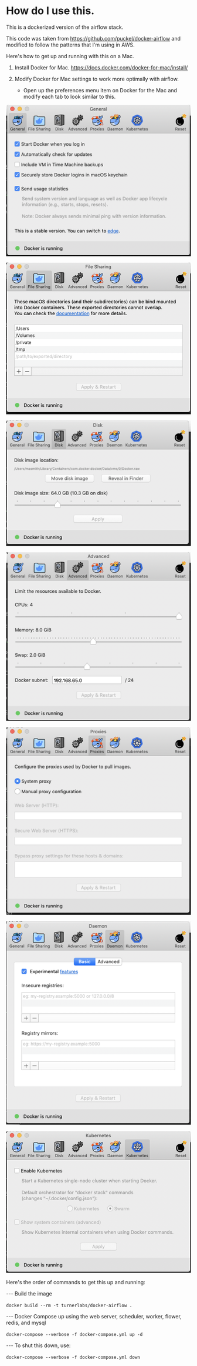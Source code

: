 # How do I use this.

This is a dockerized version of the airflow stack.

This code was taken from <https://github.com/puckel/docker-airflow> and modified to follow the patterns that I'm using in AWS.

Here's how to get up and running with this on a Mac.

1. Install Docker for Mac. https://docs.docker.com/docker-for-mac/install/

2. Modify Docker for Mac settings to work more optimally with airflow.
    * Open up the preferences menu item on Docker for the Mac and modify each tab to look similar to this.

![General](../images/docker1.png?raw=true)

![File Sharing](../images/docker2.png?raw=true)

![Disk](../images/docker3.png?raw=true)

![Advanced](../images/docker4.png?raw=true)

![Proxies](../images/docker5.png?raw=true)

![Daemon](../images/docker6.png?raw=true)

![Kubernetes](../images/docker7.png?raw=true)

Here's the order of commands to get this up and running:

--- Build the image

`docker build --rm -t turnerlabs/docker-airflow .`

--- Docker Compose up using the web server, scheduler, worker, flower, redis, and mysql

`docker-compose --verbose -f docker-compose.yml up -d`

--- To shut this down, use:

`docker-compose --verbose -f docker-compose.yml down`